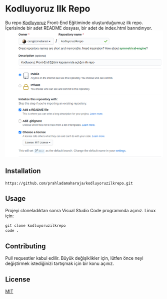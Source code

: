 # Kodluyoruz Ilk Repo

Bu repo [Kodluyoruz](https://www.kodluyoruz.org) Front-End Eğitiminde oluşturduğumuz ilk repo. İçerisinde bir adet README dosyası, bir adet de index.html barındırıyor.
![github](https://raw.githubusercontent.com/Kodluyoruz/taskforce/main/git/odev1/figures/github.png)



## Installation

```
https://github.com/prahladamaharaja/kodluyoruzilkrepo.git
```

## Usage
Projeyi cloneladıktan sonra Visual Studio Code programında açınız.
Linux için:
```
git clone kodluyoruzilkrepo
code .
```

## Contributing
Pull requestler kabul edilir. Büyük değişiklikler için, lütfen önce neyi değiştirmek istediğinizi tartışmak için bir konu açınız.

## License
[MIT](https://choosealicense.com/licenses/mit/)
